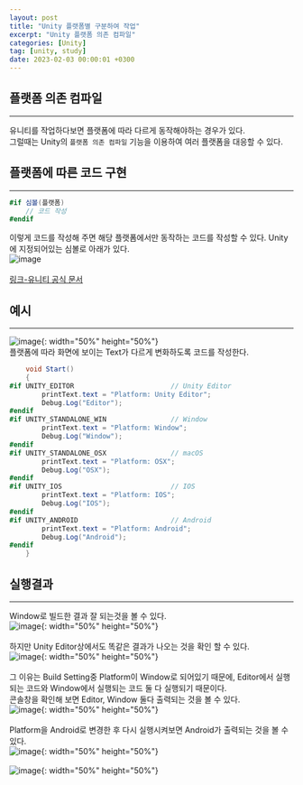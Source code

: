 ```yaml
---
layout: post
title: "Unity 플랫폼별 구분하여 작업"
excerpt: "Unity 플랫폼 의존 컴파일"
categories: [Unity]
tag: [unity, study]
date: 2023-02-03 00:00:01 +0300
---
```


## 플랫폼 의존 컴파일
---
유니티를 작업하다보면 플랫폼에 따라 다르게 동작해야하는 경우가 있다.<br>
그럴때는 Unity의 `플랫폼 의존 컴파일` 기능을 이용하여 여러 플랫폼을 대응할 수 있다.<br>

## 플랫폼에 따른 코드 구현
---
```csharp
#if 심볼(플랫폼)
    // 코드 작성
#endif
```
이렇게 코드를 작성해 주면 해당 플랫폼에서만 동작하는 코드를 작성할 수 있다. Unity에 지정되어있는 심볼로 아래가 있다.<br>
![image](/assets/img/Unity/Platform_1.png)<br><br>
[링크-유니티 공식 문서](https://docs.unity3d.com/kr/current/Manual/PlatformDependentCompilation.html)<br>

## 예시
---
![image](/assets/img/Unity/Platform_2.png){: width="50%" height="50%"}<br>
플랫폼에 따라 화면에 보이는 Text가 다르게 변화하도록 코드를 작성한다.

```csharp
    void Start()
    {
#if UNITY_EDITOR                        // Unity Editor
        printText.text = "Platform: Unity Editor";
        Debug.Log("Editor");
#endif
#if UNITY_STANDALONE_WIN                // Window
        printText.text = "Platform: Window";
        Debug.Log("Window");
#endif
#if UNITY_STANDALONE_OSX                // macOS
        printText.text = "Platform: OSX";
        Debug.Log("OSX");
#endif
#if UNITY_IOS                           // IOS
        printText.text = "Platform: IOS";
        Debug.Log("IOS");
#endif
#if UNITY_ANDROID                       // Android
        printText.text = "Platform: Android";
        Debug.Log("Android");
#endif
    }
```

## 실행결과
---
Window로 빌드한 결과 잘 되는것을 볼 수 있다.<br>
![image](/assets/img/Unity/Platform_3.png){: width="50%" height="50%"}<br><br>
하지만 Unity Editor상에서도 똑같은 결과가 나오는 것을 확인 할 수 있다.<br>
![image](/assets/img/Unity/Platform_4.png){: width="50%" height="50%"}<br><br>
그 이유는 Build Setting중 Platform이 Window로 되어있기 때문에, Editor에서 실행되는 코드와 Window에서 실행되는 코드 둘 다 실행되기 때문이다.<br>
콘솔창을 확인해 보면 Editor, Window 둘다 출력되는 것을 볼 수 있다.<br>
![image](/assets/img/Unity/Platform_5.png){: width="50%" height="50%"}<br><br>
Platform을 Android로 변경한 후 다시 실행시켜보면 Android가 출력되는 것을 볼 수 있다.<br>
![image](/assets/img/Unity/Platform_6.png){: width="50%" height="50%"}<br><br>
![image](/assets/img/Unity/Platform_7.png){: width="50%" height="50%"}